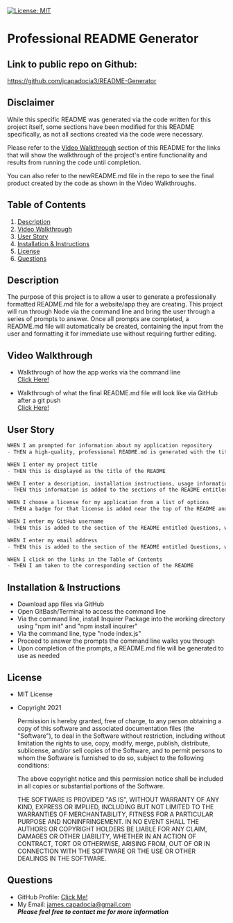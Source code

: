 [![License: MIT](https://img.shields.io/badge/License-MIT-yellow.svg)](https://opensource.org/licenses/MIT)
  
# Professional README Generator

## Link to public repo on Github:

https://github.com/jcapadocia3/README-Generator

## Disclaimer

While this specific README was generated via the code written for this project itself, some sections have been modified for this README specifically, as not all sections created via the code were necessary.

Please refer to the [Video Walkthrough](#Video-Walkthrough) section of this README for the links that will show the walkthrough of the project's entire functionality and results from running the code until completion.

You can also refer to the newREADME.md file in the repo to see the final product created by the code as shown in the Video Walkthroughs.

## Table of Contents
1. [Description](#Description)
2. [Video Walkthrough](#Video-Walkthrough)
3. [User Story](#User-Story)
4. [Installation & Instructions](#Installation-&-Instructions)
5. [License](#License)
6. [Questions](#Questions)

## Description
The purpose of this project is to allow a user to generate a professionally formatted README.md file for a website/app they are creating. This project will run through Node via the command line and bring the user through a series of prompts to answer. Once all prompts are completed, a README.md file will automatically be created, containing the input from the user and formatting it for immediate use without requiring further editing.

## Video Walkthrough

- Walkthrough of how the app works via the command line<br>
<a target="_blank" href="https://watch.screencastify.com/v/LeW6cp70P88gwYyrJGCM">Click Here!</a>

- Walkthrough of what the final README.md file will look like via GitHub after a git push<br>
<a target="_blank" href="https://watch.screencastify.com/v/vEtg3BC7DC6tGhKFwVDm">Click Here!</a>

## User Story
```md
WHEN I am prompted for information about my application repository
- THEN a high-quality, professional README.md is generated with the title of my project and sections entitled Description, Table of Contents, Installation, Usage, License, Contributing, Tests, and Questions

WHEN I enter my project title
- THEN this is displayed as the title of the README

WHEN I enter a description, installation instructions, usage information, contribution guidelines, and test instructions
- THEN this information is added to the sections of the README entitled Description, Installation, Usage, Contributing, and Tests

WHEN I choose a license for my application from a list of options
- THEN a badge for that license is added near the top of the README and a notice is added to the section of the README entitled License that explains which license the application is covered under

WHEN I enter my GitHub username
- THEN this is added to the section of the README entitled Questions, with a link to my GitHub profile

WHEN I enter my email address
- THEN this is added to the section of the README entitled Questions, with instructions on how to reach me with additional questions

WHEN I click on the links in the Table of Contents
- THEN I am taken to the corresponding section of the README
```

## Installation & Instructions
- Download app files via GitHub
- Open GitBash/Terminal to access the command line
- Via the command line, install Inquirer Package into the working directory using "npm init" and "npm install inquirer"
- Via the command line, type "node index.js"
- Proceed to answer the prompts the command line walks you through
- Upon completion of the prompts, a README.md file will be generated to use as needed

## License
- MIT License
- Copyright 2021

    Permission is hereby granted, free of charge, to any person obtaining a copy of this software and associated documentation files (the "Software"), to deal in the Software without restriction, including without limitation the rights to use, copy, modify, merge, publish, distribute, sublicense, and/or sell copies of the Software, and to permit persons to whom the Software is furnished to do so, subject to the following conditions:
    
    The above copyright notice and this permission notice shall be included in all copies or substantial portions of the Software.
    
    THE SOFTWARE IS PROVIDED "AS IS", WITHOUT WARRANTY OF ANY KIND, EXPRESS OR IMPLIED, INCLUDING BUT NOT LIMITED TO THE WARRANTIES OF MERCHANTABILITY, FITNESS FOR A PARTICULAR PURPOSE AND NONINFRINGEMENT. IN NO EVENT SHALL THE AUTHORS OR COPYRIGHT HOLDERS BE LIABLE FOR ANY CLAIM, DAMAGES OR OTHER LIABILITY, WHETHER IN AN ACTION OF CONTRACT, TORT OR OTHERWISE, ARISING FROM, OUT OF OR IN CONNECTION WITH THE SOFTWARE OR THE USE OR OTHER DEALINGS IN THE SOFTWARE.

## Questions
- GitHub Profile: <a href="https://github.com/jcapadocia3">Click Me!</a><br>
- My Email: james.capadocia@gmail.com<br>
***Please feel free to contact me for more information***